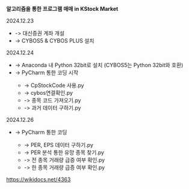 <b>알고리즘을 통한 프로그램 매매 in KStock Market</b>

2024.12.23 <br/>
<ul>
  <li>-> 대신증권 계좌 개설</li>
  <li>-> CYBOS5 & CYBOS PLUS 설치</li>
  </li>
</ul>

2024.12.24 <br/>
<ul>
  <li>-> Anaconda 내 Python 32bit로 설치 (CYBOS5는 Python 32bit와 호환)</li>
  <li>-> PyCharm 통한 코딩 시작</li>
  <ul>
      <li>-> CpStockCode 사용.py</li>
      <li>-> cybos연결확인.py</li>
      <li>-> 종목 코드 가져오기.py</li>
      <li>-> 과거 데이터 구하기.py</li>
    </ul>
  </li>
</ul>

2024.12.26 <br/>
<ul>
  <li>-> PyCharm 통한 코딩</li>
  <ul>
      <li>-> PER, EPS 데이터 구하기.py</li>
      <li>-> PER 분석 통한 유망 종목 찾기.py</li>
      <li>-> 전 종목 거래량 급증 여부 확인.py</li>
      <li>-> 한 종목 거래량 급증 여부 확인.py</li>
    </ul>
  </li>
</ul>

https://wikidocs.net/4363
